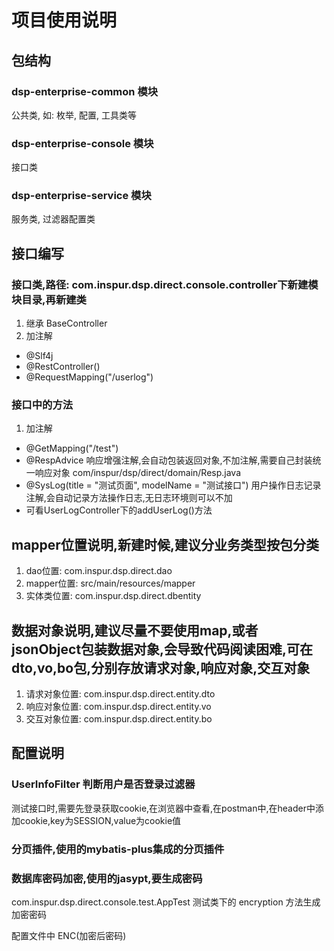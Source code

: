 # 项目使用说明

## 包结构

### dsp-enterprise-common 模块
公共类, 如: 枚举, 配置, 工具类等
### dsp-enterprise-console 模块
接口类
### dsp-enterprise-service 模块
服务类, 过滤器配置类

## 接口编写

### 接口类,路径: com.inspur.dsp.direct.console.controller下新建模块目录,再新建类

1. 继承 BaseController
2. 加注解
- @Slf4j
- @RestController()
- @RequestMapping("/userlog")

### 接口中的方法

1. 加注解

- @GetMapping("/test")
- @RespAdvice  响应增强注解,会自动包装返回对象,不加注解,需要自己封装统一响应对象 com/inspur/dsp/direct/domain/Resp.java
- @SysLog(title = "测试页面", modelName = "测试接口") 用户操作日志记录注解,会自动记录方法操作日志,无日志环境则可以不加
- 可看UserLogController下的addUserLog()方法

## mapper位置说明,新建时候,建议分业务类型按包分类

1. dao位置: com.inspur.dsp.direct.dao
2. mapper位置: src/main/resources/mapper
3. 实体类位置: com.inspur.dsp.direct.dbentity

## 数据对象说明,建议尽量不要使用map,或者jsonObject包装数据对象,会导致代码阅读困难,可在dto,vo,bo包,分别存放请求对象,响应对象,交互对象

1. 请求对象位置: com.inspur.dsp.direct.entity.dto
2. 响应对象位置: com.inspur.dsp.direct.entity.vo
3. 交互对象位置: com.inspur.dsp.direct.entity.bo

## 配置说明

### UserInfoFilter 判断用户是否登录过滤器

测试接口时,需要先登录获取cookie,在浏览器中查看,在postman中,在header中添加cookie,key为SESSION,value为cookie值

### 分页插件,使用的mybatis-plus集成的分页插件

### 数据库密码加密,使用的jasypt,要生成密码

com.inspur.dsp.direct.console.test.AppTest 测试类下的 encryption 方法生成加密密码

配置文件中 ENC(加密后密码)
